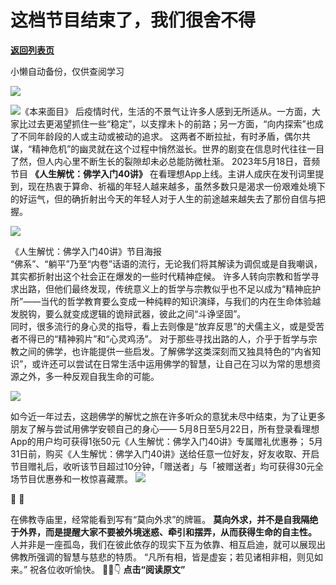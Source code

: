 # 这档节目结束了，我们很舍不得

[**返回列表页**](/gzh/看理想)

小懒自动备份，仅供查阅学习

![](https://mmbiz.qpic.cn/mmbiz_png/aP7vrTpXJxRA0ViaNRqia18YGj5LgX4VSibTFXfBlkXZakYUA8yBkEQYYmpmDmxH0IZyeY4oUcOiabiaj1PywxF6StQ/640?wx_fmt=png)

![](https://mmbiz.qpic.cn/mmbiz_png/aP7vrTpXJxTNZoXd7yYSxygOFjspMS5q8XkeibPmiaDoDYtYBcNn41gibaturllmib4RmKqY1tROGMGG5NQicuBvoZw/640?wx_fmt=png&from;=appmsg)《本来面目》
后疫情时代，生活的不景气让许多人感到无所适从。一方面，大家比过去更渴望抓住一些“稳定”，以支撑未卜的前路；另一方面，“向内探索”也成了不同年龄段的人或主动或被动的追求。
这两者不断拉扯，有时矛盾，偶尔共谋，“精神危机”的幽灵就在这个过程中悄然滋长。世界的剧变在信息时代往往一目了然，但人内心里不断生长的裂隙却未必总能防微杜渐。
2023年5月18日，音频节目 **《人生解忧：佛学入门40讲》**
在看理想App上线。主讲人成庆在发刊词里提到，现在热衷于算命、祈福的年轻人越来越多，虽然多数只是渴求一份艰难处境下的好运气，但的确折射出今天的年轻人对于人生的前途越来越失去了那份自信与把握。

![](https://mmbiz.qpic.cn/mmbiz_jpg/aP7vrTpXJxSq8iatN6EoWIwNls3UujeibRQWe7qqnrmbHuJXM3OFVtWEBQ8YdI7ja4qmUHn48EItEsEKAzEkVQIg/640?wx_fmt=other&wxfrom;=5&wx;_lazy=1&wx;_co=1&tp;=webp)

《人生解忧：佛学入门40讲》节目海报  
“佛系”、“躺平”乃至“内卷”话语的流行，无论我们将其解读为调侃或是自我嘲讽，其实都折射出这个社会正在爆发的一些时代精神症候。
许多人转向宗教和哲学寻求出路，但他们最终发现，传统意义上的哲学与宗教似乎也不足以成为“精神庇护所”——当代的哲学教育要么变成一种纯粹的知识演绎，与我们的内在生命体验越发脱钩，要么就变成逻辑的诡辩武器，彼此之间“斗诤坚固”。  
同时，很多流行的身心灵的指导，看上去则像是“放弃反思”的犬儒主义，或是受苦者不得已的“精神鸦片”和“心灵鸡汤”。
对于那些寻找出路的人，介乎于哲学与宗教之间的佛学，也许能提供一些启发。了解佛学这类深刻而又独具特色的“内省知识”，或许还可以尝试在日常生活中运用佛学的智慧，让自己在习以为常的思想资源之外，多一种反观自我生命的可能。  

![](https://mmbiz.qpic.cn/mmbiz_png/aP7vrTpXJxSLuOxy0R4lK3VwnMH4mMZ0cZ78qB8LCMBGTSTobY9hGwgNIwtfX52ad1FjtTID3ibjbTsceScXJCQ/640?wx_fmt=png)

如今近一年过去，这趟佛学的解忧之旅在许多听众的意犹未尽中结束，为了让更多朋友了解与尝试用佛学安顿自己的身心——
5月8日至5月22日，所有登录看理想App的用户均可获得1张50元《人生解忧：佛学入门40讲》专属赠礼优惠券；
5月31日前，购买《人生解忧：佛学入门40讲》送给任意一位好友，好友收取、开启节目赠礼后，收听该节目超过10分钟，「赠送者」与「被赠送者」均可获得30元全场节目优惠券和一枚惊喜藏票。
![](https://mmbiz.qpic.cn/mmbiz_png/aP7vrTpXJxTNZoXd7yYSxygOFjspMS5qQn1slricREqvtmGicyE0r2ico35rA7zqRl8zQadye7W28IAwkCptN615g/640?wx_fmt=png&from;=appmsg)

  

🎋 🐚  
  
在佛教寺庙里，经常能看到写有“莫向外求”的牌匾。 **莫向外求，并不是自我隔绝于外界，而是提醒大家不要被外境迷惑、牵引和摆弄，从而获得生命的自主性。**
人并非是一座孤岛，我们在彼此依存的现实下互为依靠、相互启迪，就可以展现出佛教所强调的智慧与慈悲的特质。 “凡所有相，皆是虚妄；若见诸相非相，则见如来。”
祝各位收听愉快。 🍃🍵👇 **点击“阅读原文”**

